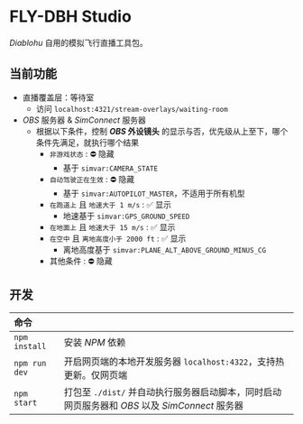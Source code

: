 # FLY-DBH Studio

_Diablohu_ 自用的模拟飞行直播工具包。

## 当前功能

-   直播覆盖层：等待室
    -   访问 `localhost:4321/stream-overlays/waiting-room`
-   _OBS_ 服务器 & _SimConnect_ 服务器
    -   根据以下条件，控制 **_OBS_ 外设镜头** 的显示与否，优先级从上至下，哪个条件先满足，就执行哪个结果
        -   `非游戏状态` : ⛔ 隐藏
            -   基于 `simvar:CAMERA_STATE`
        -   `自动驾驶正在生效` : ⛔ 隐藏
            -   基于 `simvar:AUTOPILOT_MASTER`，不适用于所有机型
        -   `在跑道上` 且 `地速大于 1 m/s` : ✅ 显示
            -   地速基于 `simvar:GPS_GROUND_SPEED`
        -   `在地面上` 且 `地速大于 15 m/s` : ✅ 显示
        -   `在空中` 且 `离地高度小于 2000 ft` : ✅ 显示
            -   离地高度基于 `simvar:PLANE_ALT_ABOVE_GROUND_MINUS_CG`
        -   其他条件 : ⛔ 隐藏

## 开发

| 命令          |                                                                                                |
| :------------ | :--------------------------------------------------------------------------------------------- |
| `npm install` | 安装 _NPM_ 依赖                                                                                |
| `npm run dev` | 开启网页端的本地开发服务器 `localhost:4322`，支持热更新。仅网页端                              |
| `npm start`   | 打包至 `./dist/` 并自动执行服务器启动脚本，同时启动网页服务器和 _OBS_ 以及 _SimConnect_ 服务器 |
